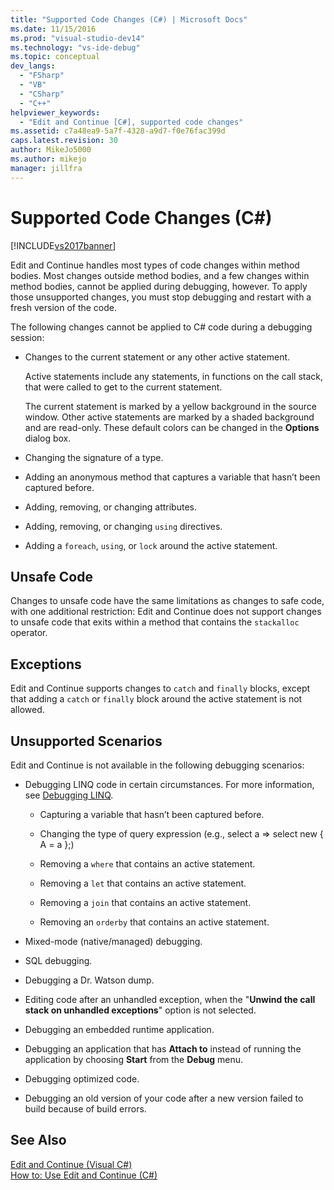 ```yaml
---
title: "Supported Code Changes (C#) | Microsoft Docs"
ms.date: 11/15/2016
ms.prod: "visual-studio-dev14"
ms.technology: "vs-ide-debug"
ms.topic: conceptual
dev_langs: 
  - "FSharp"
  - "VB"
  - "CSharp"
  - "C++"
helpviewer_keywords: 
  - "Edit and Continue [C#], supported code changes"
ms.assetid: c7a48ea9-5a7f-4328-a9d7-f0e76fac399d
caps.latest.revision: 30
author: MikeJo5000
ms.author: mikejo
manager: jillfra
---
```

# Supported Code Changes (C#)
[!INCLUDE[vs2017banner](../includes/vs2017banner.md)]

Edit and Continue handles most types of code changes within method bodies. Most changes outside method bodies, and a few changes within method bodies, cannot be applied during debugging, however. To apply those unsupported changes, you must stop debugging and restart with a fresh version of the code.  
  
 The following changes cannot be applied to C# code during a debugging session:  
  
- Changes to the current statement or any other active statement.  
  
     Active statements include any statements, in functions on the call stack, that were called to get to the current statement.  
  
     The current statement is marked by a yellow background in the source window. Other active statements are marked by a shaded background and are read-only. These default colors can be changed in the **Options** dialog box.  
  
- Changing the signature of a type.  
  
- Adding an anonymous method that captures a variable that hasn’t been captured before.  
  
- Adding, removing, or changing attributes.  
  
- Adding, removing, or changing `using` directives.  
  
- Adding a `foreach`, `using`, or `lock` around the active statement.  
  
## Unsafe Code  
 Changes to unsafe code have the same limitations as changes to safe code, with one additional restriction: Edit and Continue does not support changes to unsafe code that exits within a method that contains the `stackalloc` operator.  
  
## Exceptions  
 Edit and Continue supports changes to `catch` and `finally` blocks, except that adding a `catch` or `finally` block around the active statement is not allowed.  
  
## Unsupported Scenarios  
 Edit and Continue is not available in the following debugging scenarios:  
  
- Debugging LINQ code in certain circumstances. For more information, see [Debugging LINQ](../debugger/debugging-linq.md).  
  
    - Capturing a variable that hasn’t been captured before.  
  
    - Changing the type of query expression (e.g., select a => select new { A = a };)  
  
    - Removing a `where` that contains an active statement.  
  
    - Removing a `let` that contains an active statement.  
  
    - Removing a `join` that contains an active statement.  
  
    - Removing an `orderby` that contains an active statement.  
  
- Mixed-mode (native/managed) debugging.  
  
- SQL debugging.  
  
- Debugging a Dr. Watson dump.  
  
- Editing code after an unhandled exception, when the "**Unwind the call stack on unhandled exceptions**" option is not selected.  
  
- Debugging an embedded runtime application.  
  
- Debugging an application that has **Attach to** instead of running the application by choosing **Start** from the **Debug** menu.  
  
- Debugging optimized code.  
  
- Debugging an old version of your code after a new version failed to build because of build errors.  
  
## See Also  
 [Edit and Continue (Visual C#)](../debugger/edit-and-continue-visual-csharp.md)   
 [How to: Use Edit and Continue (C#)](../debugger/how-to-use-edit-and-continue-csharp.md)
